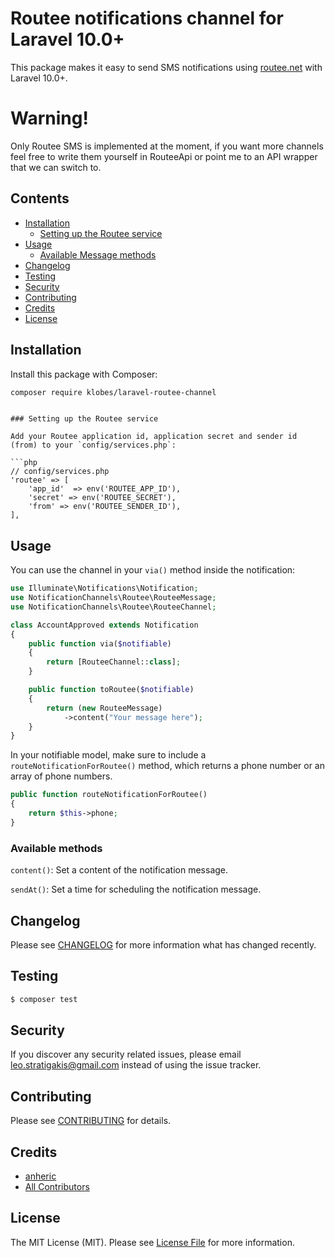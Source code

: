 # Routee notifications channel for Laravel 10.0+

This package makes it easy to send SMS notifications using [routee.net](https://www.routee.net) with Laravel 10.0+.

# Warning!
Only Routee SMS is implemented at the moment, if you want more channels feel free to write them yourself in RouteeApi or point me to an API wrapper that we can switch to.

## Contents

- [Installation](#installation)
    - [Setting up the Routee service](#setting-up-the-routee-service)
- [Usage](#usage)
    - [Available Message methods](#available-methods)
- [Changelog](#changelog)
- [Testing](#testing)
- [Security](#security)
- [Contributing](#contributing)
- [Credits](#credits)
- [License](#license)


## Installation

Install this package with Composer:

```bash
composer require klobes/laravel-routee-channel
```


```

### Setting up the Routee service

Add your Routee application id, application secret and sender id (from) to your `config/services.php`:

```php
// config/services.php
'routee' => [
    'app_id'  => env('ROUTEE_APP_ID'),
    'secret' => env('ROUTEE_SECRET'),
    'from' => env('ROUTEE_SENDER_ID'),
],
```
## Usage

You can use the channel in your `via()` method inside the notification:

```php
use Illuminate\Notifications\Notification;
use NotificationChannels\Routee\RouteeMessage;
use NotificationChannels\Routee\RouteeChannel;

class AccountApproved extends Notification
{
    public function via($notifiable)
    {
        return [RouteeChannel::class];
    }

    public function toRoutee($notifiable)
    {
        return (new RouteeMessage)
            ->content("Your message here");
    }
}
```

In your notifiable model, make sure to include a `routeNotificationForRoutee()` method, which returns a phone number
or an array of phone numbers.

```php
public function routeNotificationForRoutee()
{
    return $this->phone;
}
```

### Available methods

`content()`: Set a content of the notification message.

`sendAt()`: Set a time for scheduling the notification message.

## Changelog

Please see [CHANGELOG](CHANGELOG.md) for more information what has changed recently.

## Testing

``` bash
$ composer test
```

## Security

If you discover any security related issues, please email leo.stratigakis@gmail.com instead of using the issue tracker.

## Contributing

Please see [CONTRIBUTING](CONTRIBUTING.md) for details.

## Credits

- [anheric](https://github.com/anheric)
- [All Contributors](../../contributors)

## License

The MIT License (MIT). Please see [License File](LICENSE.md) for more information.
